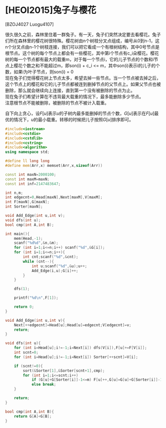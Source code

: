# [HEOI2015]兔子与樱花
[BZOJ4027 Luogu4107]

很久很久之前，森林里住着一群兔子。有一天，兔子们突然决定要去看樱花。兔子们所在森林里的樱花树很特殊。樱花树由n个树枝分叉点组成，编号从0到n-1，这n个分叉点由n-1个树枝连接，我们可以把它看成一个有根树结构，其中0号节点是根节点。这个树的每个节点上都会有一些樱花，其中第i个节点有c_i朵樱花。樱花树的每一个节点都有最大的载重m，对于每一个节点i，它的儿子节点的个数和i节点上樱花个数之和不能超过m，即son(i) + c_i <= m，其中son(i)表示i的儿子的个数，如果i为叶子节点，则son(i) = 0  
现在兔子们觉得樱花树上节点太多，希望去掉一些节点。当一个节点被去掉之后，这个节点上的樱花和它的儿子节点都被连到删掉节点的父节点上。如果父节点也被删除，那么就会继续向上连接，直到第一个没有被删除的节点为止。  
现在兔子们希望计算在不违背最大载重的情况下，最多能删除多少节点。  
注意根节点不能被删除，被删除的节点不被计入载重。

自下向上贪心，设$F[u]$表示$u$的子树内最多能删掉的节点个数，$G[u]$表示在$F[u]$最优的情况下，$u$的最小载重。转移的时候把儿子按照$G[u]$排序即可。

```cpp
#include<iostream>
#include<cstdio>
#include<cstdlib>
#include<cstring>
#include<algorithm>
using namespace std;

#define ll long long
#define mem(Arr,x) memset(Arr,x,sizeof(Arr))

const int maxN=2000100;
const int maxM=maxN;
const int inf=2147483647;

int n,m;
int edgecnt=0,Head[maxN],Next[maxM],V[maxM];
int F[maxN],G[maxN];
int Sorter[maxN];

void Add_Edge(int u,int v);
void dfs(int u);
bool cmp(int A,int B);

int main(){
	mem(Head,-1);
	scanf("%d%d",&n,&m);
	for (int i=1;i<=n;i++) scanf("%d",&G[i]);
	for (int i=1;i<=n;i++){
		int cnt;scanf("%d",&cnt);
		while (cnt--){
			int u;scanf("%d",&u);u++;
			Add_Edge(i,u);G[i]++;
		}
	}

	dfs(1);

	printf("%d\n",F[1]);

	return 0;
}

void Add_Edge(int u,int v){
	Next[++edgecnt]=Head[u];Head[u]=edgecnt;V[edgecnt]=v;
	return;
}

void dfs(int u){
	for (int i=Head[u];i!=-1;i=Next[i]) dfs(V[i]),F[u]+=F[V[i]];
	int scnt=0;
	for (int i=Head[u];i!=-1;i=Next[i]) Sorter[++scnt]=V[i];

	if (scnt!=0){
		sort(&Sorter[1],&Sorter[scnt+1],cmp);
		for (int i=1;i<=scnt;i++)
			if (G[u]+G[Sorter[i]]-1<=m) F[u]++,G[u]=G[u]+G[Sorter[i]]-1;
			else break;
	}

	return;
}

bool cmp(int A,int B){
	return G[A]<G[B];
}
```